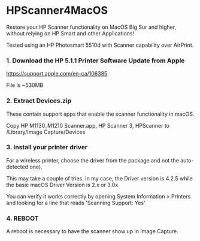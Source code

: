 # HPScanner4MacOS
Restore your HP Scanner functionality on MacOS Big Sur and higher, without relying on HP Smart and other Applications!

Tested using an HP Photosmart 5510d with Scanner capability over AirPrint.

### 1. Download the HP 5.1.1 Printer Software Update from Apple
https://support.apple.com/en-ca/106385

File is ~530MB

### 2. Extract Devices.zip 
These contain support apps that enable the scanner functionality in macOS.

Copy HP M1130_M1210 Scanner.app, HP Scanner 3, HPScanner to /Library/Image Capture/Devices

### 3. Install your printer driver
For a wireless printer, choose the driver from the package and not the auto-detected one).

This may take a couple of tries. In my case, the Driver version is 4.2.5 while the basic macOS Driver Version is 2.x or 3.0x

You can verify it works correctly by opening System Information > Printers and looking for a line that reads 'Scanning Support: Yes'

### 4. REBOOT
A reboot is necessary to have the scanner show up in Image Capture.
